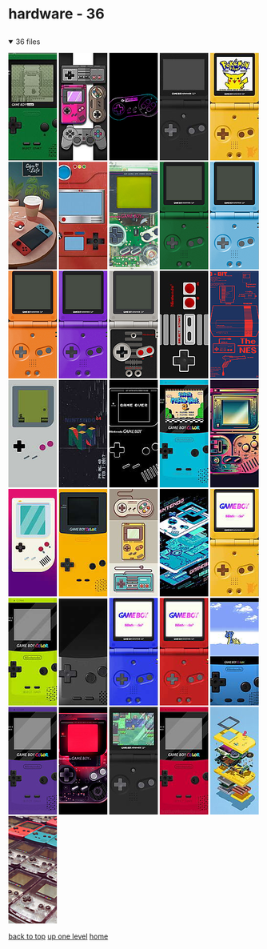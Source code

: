 # hardware - 36

<a id=""></a>

## [](/README.MD)
<details open>
<summary>36 files</summary>
<p>

[![1996 Green pocket gameboy.jpeg](/.internals/thumbnails/mobile/nintendo/hardware/1996%20Green%20pocket%20gameboy.jpeg "1996 Green pocket gameboy.jpeg")](/mobile/nintendo/hardware/1996%20Green%20pocket%20gameboy.jpeg)
[![3703516.jpg](/.internals/thumbnails/mobile/nintendo/hardware/3703516.jpg "3703516.jpg")](/mobile/nintendo/hardware/3703516.jpg)
[![8997831.png](/.internals/thumbnails/mobile/nintendo/hardware/8997831.png "8997831.png")](/mobile/nintendo/hardware/8997831.png)
[![Aesthetic Black Gameboy Advance SP Wallpaper.jpeg](/.internals/thumbnails/mobile/nintendo/hardware/Aesthetic%20Black%20Gameboy%20Advance%20SP%20Wallpaper.jpeg "Aesthetic Black Gameboy Advance SP Wallpaper.jpeg")](/mobile/nintendo/hardware/Aesthetic%20Black%20Gameboy%20Advance%20SP%20Wallpaper.jpeg)
[![cnxUSBX.jpeg](/.internals/thumbnails/mobile/nintendo/hardware/cnxUSBX.jpeg "cnxUSBX.jpeg")](/mobile/nintendo/hardware/cnxUSBX.jpeg)
[![coffee_date_-_cafe_days.jpg](/.internals/thumbnails/mobile/nintendo/hardware/coffee_date_-_cafe_days.jpg "coffee_date_-_cafe_days.jpg")](/mobile/nintendo/hardware/coffee_date_-_cafe_days.jpg)
[![e1b39e2d-347c-4648-9a2f-a40d39c03609.jpeg](/.internals/thumbnails/mobile/nintendo/hardware/e1b39e2d-347c-4648-9a2f-a40d39c03609.jpeg "e1b39e2d-347c-4648-9a2f-a40d39c03609.jpeg")](/mobile/nintendo/hardware/e1b39e2d-347c-4648-9a2f-a40d39c03609.jpeg)
[![Game_Boy_Play_It_Loud!_Transparent_American_Edition.png](/.internals/thumbnails/mobile/nintendo/hardware/Game_Boy_Play_It_Loud!_Transparent_American_Edition.png "Game_Boy_Play_It_Loud!_Transparent_American_Edition.png")](/mobile/nintendo/hardware/Game_Boy_Play_It_Loud!_Transparent_American_Edition.png)
[![imgur_NcYLfqf_008_LLOO22v.png](/.internals/thumbnails/mobile/nintendo/hardware/imgur_NcYLfqf_008_LLOO22v.png "imgur_NcYLfqf_008_LLOO22v.png")](/mobile/nintendo/hardware/imgur_NcYLfqf_008_LLOO22v.png)
[![imgur_NcYLfqf_010_vW9bTlW.png](/.internals/thumbnails/mobile/nintendo/hardware/imgur_NcYLfqf_010_vW9bTlW.png "imgur_NcYLfqf_010_vW9bTlW.png")](/mobile/nintendo/hardware/imgur_NcYLfqf_010_vW9bTlW.png)
[![imgur_NcYLfqf_012_IJbTVEo.png](/.internals/thumbnails/mobile/nintendo/hardware/imgur_NcYLfqf_012_IJbTVEo.png "imgur_NcYLfqf_012_IJbTVEo.png")](/mobile/nintendo/hardware/imgur_NcYLfqf_012_IJbTVEo.png)
[![imgur_NcYLfqf_016_xziHOyN.png](/.internals/thumbnails/mobile/nintendo/hardware/imgur_NcYLfqf_016_xziHOyN.png "imgur_NcYLfqf_016_xziHOyN.png")](/mobile/nintendo/hardware/imgur_NcYLfqf_016_xziHOyN.png)
[![imgur_NcYLfqf_024_TVw6m8Q.png](/.internals/thumbnails/mobile/nintendo/hardware/imgur_NcYLfqf_024_TVw6m8Q.png "imgur_NcYLfqf_024_TVw6m8Q.png")](/mobile/nintendo/hardware/imgur_NcYLfqf_024_TVw6m8Q.png)
[![Nes Controller Wallpaper by Doctor G D41urm3](/.internals/thumbnails/mobile/nintendo/hardware/nes_controller_wallpaper_by_doctor_g_d41urm3.jpg "Nes Controller Wallpaper by Doctor G D41urm3")](/mobile/nintendo/hardware/nes_controller_wallpaper_by_doctor_g_d41urm3.jpg)
[![nes.jpg](/.internals/thumbnails/mobile/nintendo/hardware/nes.jpg "nes.jpg")](/mobile/nintendo/hardware/nes.jpg)
[![peakpx(14).jpg](/.internals/thumbnails/mobile/nintendo/hardware/peakpx(14).jpg "peakpx(14).jpg")](/mobile/nintendo/hardware/peakpx(14).jpg)
[![peakpx (1).jpg](/.internals/thumbnails/mobile/nintendo/hardware/peakpx%20(1).jpg "peakpx (1).jpg")](/mobile/nintendo/hardware/peakpx%20(1).jpg)
[![peakpx (2).jpg](/.internals/thumbnails/mobile/nintendo/hardware/peakpx%20(2).jpg "peakpx (2).jpg")](/mobile/nintendo/hardware/peakpx%20(2).jpg)
[![peakpx (32).jpg](/.internals/thumbnails/mobile/nintendo/hardware/peakpx%20(32).jpg "peakpx (32).jpg")](/mobile/nintendo/hardware/peakpx%20(32).jpg)
[![peakpx_33.jpg](/.internals/thumbnails/mobile/nintendo/hardware/peakpx_33.jpg "peakpx_33.jpg")](/mobile/nintendo/hardware/peakpx_33.jpg)
[![peakpx (38).jpg](/.internals/thumbnails/mobile/nintendo/hardware/peakpx%20(38).jpg "peakpx (38).jpg")](/mobile/nintendo/hardware/peakpx%20(38).jpg)
[![peakpx (4).jpg](/.internals/thumbnails/mobile/nintendo/hardware/peakpx%20(4).jpg "peakpx (4).jpg")](/mobile/nintendo/hardware/peakpx%20(4).jpg)
[![Popular Graphic Design Trends in 2016.jpeg](/.internals/thumbnails/mobile/nintendo/hardware/Popular%20Graphic%20Design%20Trends%20in%202016.jpeg "Popular Graphic Design Trends in 2016.jpeg")](/mobile/nintendo/hardware/Popular%20Graphic%20Design%20Trends%20in%202016.jpeg)
[![pxfuel (11).jpg](/.internals/thumbnails/mobile/nintendo/hardware/pxfuel%20(11).jpg "pxfuel (11).jpg")](/mobile/nintendo/hardware/pxfuel%20(11).jpg)
[![pxfuel (18).jpg](/.internals/thumbnails/mobile/nintendo/hardware/pxfuel%20(18).jpg "pxfuel (18).jpg")](/mobile/nintendo/hardware/pxfuel%20(18).jpg)
[![pxfuel (19).jpg](/.internals/thumbnails/mobile/nintendo/hardware/pxfuel%20(19).jpg "pxfuel (19).jpg")](/mobile/nintendo/hardware/pxfuel%20(19).jpg)
[![pxfuel (1).jpg](/.internals/thumbnails/mobile/nintendo/hardware/pxfuel%20(1).jpg "pxfuel (1).jpg")](/mobile/nintendo/hardware/pxfuel%20(1).jpg)
[![pxfuel (49).jpg](/.internals/thumbnails/mobile/nintendo/hardware/pxfuel%20(49).jpg "pxfuel (49).jpg")](/mobile/nintendo/hardware/pxfuel%20(49).jpg)
[![pxfuel (51).jpg](/.internals/thumbnails/mobile/nintendo/hardware/pxfuel%20(51).jpg "pxfuel (51).jpg")](/mobile/nintendo/hardware/pxfuel%20(51).jpg)
[![pxfuel (7).jpg](/.internals/thumbnails/mobile/nintendo/hardware/pxfuel%20(7).jpg "pxfuel (7).jpg")](/mobile/nintendo/hardware/pxfuel%20(7).jpg)
[![pxfuel (9).jpg](/.internals/thumbnails/mobile/nintendo/hardware/pxfuel%20(9).jpg "pxfuel (9).jpg")](/mobile/nintendo/hardware/pxfuel%20(9).jpg)
[![pxfuel.jpg](/.internals/thumbnails/mobile/nintendo/hardware/pxfuel.jpg "pxfuel.jpg")](/mobile/nintendo/hardware/pxfuel.jpg)
[![Wallpaper Zelda Gameboy.jpeg](/.internals/thumbnails/mobile/nintendo/hardware/Wallpaper%20Zelda%20Gameboy.jpeg "Wallpaper Zelda Gameboy.jpeg")](/mobile/nintendo/hardware/Wallpaper%20Zelda%20Gameboy.jpeg)
[![wp8687365-gameboy-color-iphone-wallpapers.jpg](/.internals/thumbnails/mobile/nintendo/hardware/wp8687365-gameboy-color-iphone-wallpapers.jpg "wp8687365-gameboy-color-iphone-wallpapers.jpg")](/mobile/nintendo/hardware/wp8687365-gameboy-color-iphone-wallpapers.jpg)
[![wp8687460-gameboy-color-iphone-wallpapers.jpg](/.internals/thumbnails/mobile/nintendo/hardware/wp8687460-gameboy-color-iphone-wallpapers.jpg "wp8687460-gameboy-color-iphone-wallpapers.jpg")](/mobile/nintendo/hardware/wp8687460-gameboy-color-iphone-wallpapers.jpg)
[![wp9759104-game-boy-color-wallpapers.png](/.internals/thumbnails/mobile/nintendo/hardware/wp9759104-game-boy-color-wallpapers.png "wp9759104-game-boy-color-wallpapers.png")](/mobile/nintendo/hardware/wp9759104-game-boy-color-wallpapers.png)

</p>
</details>


[back to top](#)
[up one level](/mobile/nintendo/README.MD)
[home](/)
